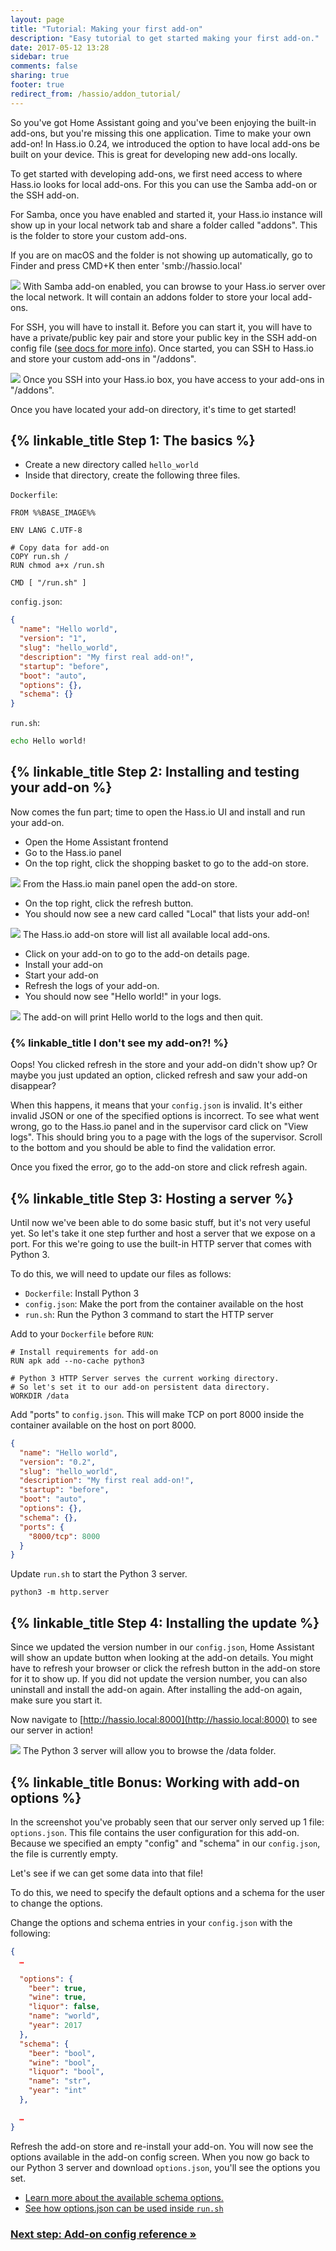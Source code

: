 ```yaml
---
layout: page
title: "Tutorial: Making your first add-on"
description: "Easy tutorial to get started making your first add-on."
date: 2017-05-12 13:28
sidebar: true
comments: false
sharing: true
footer: true
redirect_from: /hassio/addon_tutorial/
---
```


So you've got Home Assistant going and you've been enjoying the built-in add-ons, but you're missing this one application. Time to make your own add-on! In Hass.io 0.24, we introduced the option to have local add-ons be built on your device. This is great for developing new add-ons locally.

To get started with developing add-ons, we first need access to where Hass.io looks for local add-ons. For this you can use the Samba add-on or the SSH add-on.

For Samba, once you have enabled and started it, your Hass.io instance will show up in your local network tab and share a folder called "addons". This is the folder to store your custom add-ons.

If you are on macOS and the folder is not showing up automatically, go to Finder and press CMD+K then enter 'smb://hassio.local'

<p class='img'>
<img src='/images/hassio/tutorial/samba.png' />
With Samba add-on enabled, you can browse to your Hass.io server over the local network. It will contain an addons folder to store your local add-ons.
</p>

For SSH, you will have to install it. Before you can start it, you will have to have a private/public key pair and store your public key in the SSH add-on config file ([see docs for more info][ssh]). Once started, you can SSH to Hass.io and store your custom add-ons in "/addons".

<p class='img'>
<img src='/images/hassio/tutorial/ssh.png' />
Once you SSH into your Hass.io box, you have access to your add-ons in "/addons".
</p>

Once you have located your add-on directory, it's time to get started!

[ssh]: /addons/ssh/

## {% linkable_title Step 1: The basics %}

 - Create a new directory called `hello_world`
 - Inside that directory, create the following three files.

`Dockerfile`:
```
FROM %%BASE_IMAGE%%

ENV LANG C.UTF-8

# Copy data for add-on
COPY run.sh /
RUN chmod a+x /run.sh

CMD [ "/run.sh" ]
```

`config.json`:
```json
{
  "name": "Hello world",
  "version": "1",
  "slug": "hello_world",
  "description": "My first real add-on!",
  "startup": "before",
  "boot": "auto",
  "options": {},
  "schema": {}
}
```

`run.sh`:
```bash
echo Hello world!
```

## {% linkable_title Step 2: Installing and testing your add-on %}

Now comes the fun part; time to open the Hass.io UI and install and run your add-on.

 - Open the Home Assistant frontend
 - Go to the Hass.io panel
 - On the top right, click the shopping basket to go to the add-on store.

<p class='img'>
<img src='/images/hassio/screenshots/main_panel_store_icon.png' />
From the Hass.io main panel open the add-on store.
</p>

 - On the top right, click the refresh button.
 - You should now see a new card called "Local" that lists your add-on!

<p class='img'>
<img src='/images/hassio/screenshots/local_repository.png' />
The Hass.io add-on store will list all available local add-ons.
</p>

 - Click on your add-on to go to the add-on details page.
 - Install your add-on
 - Start your add-on
 - Refresh the logs of your add-on.
 - You should now see "Hello world!" in your logs.

<p class='img'>
<img src='/images/hassio/tutorial/addon_hello_world_logs.png' />
The add-on will print Hello world to the logs and then quit.
</p>

### {% linkable_title I don't see my add-on?! %}

Oops! You clicked refresh in the store and your add-on didn't show up? Or maybe you just updated an option, clicked refresh and saw your add-on disappear?

When this happens, it means that your `config.json` is invalid. It's either invalid JSON or one of the specified options is incorrect. To see what went wrong, go to the Hass.io panel and in the supervisor card click on "View logs". This should bring you to a page with the logs of the supervisor. Scroll to the bottom and you should be able to find the validation error.

Once you fixed the error, go to the add-on store and click refresh again.

## {% linkable_title Step 3: Hosting a server %}

Until now we've been able to do some basic stuff, but it's not very useful yet. So let's take it one step further and host a server that we expose on a port. For this we're going to use the built-in HTTP server that comes with Python 3.

To do this, we will need to update our files as follows:

 - `Dockerfile`: Install Python 3
 - `config.json`: Make the port from the container available on the host
 - `run.sh`: Run the Python 3 command to start the HTTP server

Add to your `Dockerfile` before `RUN`:

```
# Install requirements for add-on
RUN apk add --no-cache python3

# Python 3 HTTP Server serves the current working directory.
# So let's set it to our add-on persistent data directory.
WORKDIR /data
```

Add "ports" to `config.json`. This will make TCP on port 8000 inside the container available on the host on port 8000.

```json
{
  "name": "Hello world",
  "version": "0.2",
  "slug": "hello_world",
  "description": "My first real add-on!",
  "startup": "before",
  "boot": "auto",
  "options": {},
  "schema": {},
  "ports": {
    "8000/tcp": 8000
  }
}
```

Update `run.sh` to start the Python 3 server.

```
python3 -m http.server
```

## {% linkable_title Step 4: Installing the update %}

Since we updated the version number in our `config.json`, Home Assistant will show an update button when looking at the add-on details. You might have to refresh your browser or click the refresh button in the add-on store for it to show up. If you did not update the version number, you can also uninstall and install the add-on again. After installing the add-on again, make sure you start it.

Now navigate to [http://hassio.local:8000](http://hassio.local:8000) to see our server in action!

<p class='img'>
<img src='/images/hassio/tutorial/python3-http-server.png' />
The Python 3 server will allow you to browse the /data folder.
</p>

## {% linkable_title Bonus: Working with add-on options %}

In the screenshot you've probably seen that our server only served up 1 file: `options.json`. This file contains the user configuration for this add-on. Because we specified an empty "config" and "schema" in our `config.json`, the file is currently empty.

Let's see if we can get some data into that file!

To do this, we need to specify the default options and a schema for the user to change the options.

Change the options and schema entries in your `config.json` with the following:

```json
{
  …

  "options": {
    "beer": true,
    "wine": true,
    "liquor": false,
    "name": "world",
    "year": 2017
  },
  "schema": {
    "beer": "bool",
    "wine": "bool",
    "liquor": "bool",
    "name": "str",
    "year": "int"
  },

  …
}
```

Refresh the add-on store and re-install your add-on. You will now see the options available in the add-on config screen. When you now go back to our Python 3 server and download `options.json`, you'll see the options you set.

 - [Learn more about the available schema options.](/hassio/addon_config/#options--schema)
 - [See how options.json can be used inside `run.sh`](https://github.com/home-assistant/hassio-addons/blob/master/mosquitto/run.sh#L4-L6)

### [Next step: Add-on config reference &raquo;](/developers/hassio/addon_config/)
